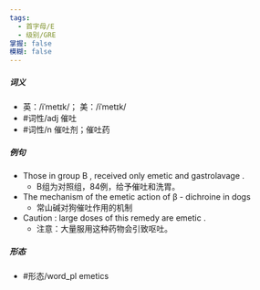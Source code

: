 ```yaml
---
tags:
  - 首字母/E
  - 级别/GRE
掌握: false
模糊: false
---
```

##### 词义
- 英：/iˈmetɪk/； 美：/iˈmetɪk/
- #词性/adj  催吐
- #词性/n  催吐剂；催吐药
##### 例句
- Those in group B , received only emetic and gastrolavage .
	- B组为对照组，84例，给予催吐和洗胃。
- The mechanism of the emetic action of β - dichroine in dogs
	- 常山碱对狗催吐作用的机制
- Caution : large doses of this remedy are emetic .
	- 注意：大量服用这种药物会引致呕吐。
##### 形态
- #形态/word_pl emetics

